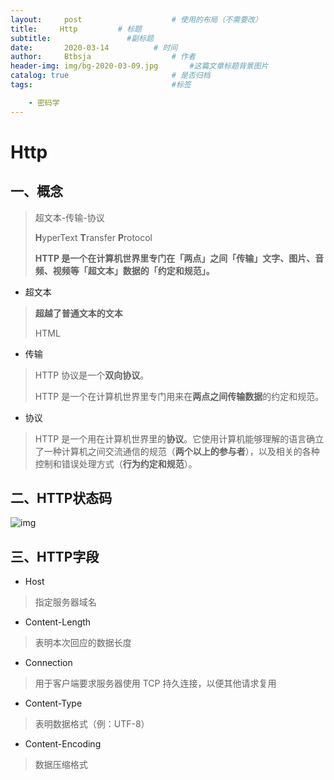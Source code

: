 ```yaml
---
layout:     post   				    # 使用的布局（不需要改）
title:     Http		    # 标题 
subtitle:                 #副标题
date:       2020-03-14			# 时间
author:     Btbsja					# 作者
header-img: img/bg-2020-03-09.jpg 	    #这篇文章标题背景图片
catalog: true 						# 是否归档
tags:								#标签

    - 密码学
---
```


# Http

## 一、概念

> 超文本-传输-协议
>
> **H**yperText **T**ransfer **P**rotocol
>
> **HTTP 是一个在计算机世界里专门在「两点」之间「传输」文字、图片、音频、视频等「超文本」数据的「约定和规范」。**



- 超文本

> **超越了普通文本的文本**
>
> HTML



- 传输

> HTTP 协议是一个**双向协议**。
>
> HTTP 是一个在计算机世界里专门用来在**两点之间传输数据**的约定和规范。



- 协议

> HTTP 是一个用在计算机世界里的**协议**。它使用计算机能够理解的语言确立了一种计算机之间交流通信的规范（**两个以上的参与者**），以及相关的各种控制和错误处理方式（**行为约定和规范**）。

## 二、HTTP状态码

![img](https://gitee.com/btbsja/BlogImg/raw/master/blog/2020/03/20200314100320)

## 三、HTTP字段

- Host

> 指定服务器域名

- Content-Length

> 表明本次回应的数据长度

- Connection

> 用于客户端要求服务器使用 TCP 持久连接，以便其他请求复用

- Content-Type

> 表明数据格式（例：UTF-8）

- Content-Encoding

> 数据压缩格式